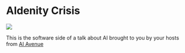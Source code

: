 # AIdenity Crisis

[<img src="https://img.youtube.com/vi/nKgCVE-1tPg/0.jpg">](https://youtu.be/nKgCVE-1tPg "AIdentity Crisis - CascadiaJS")

This is the software side of a talk about AI brought to you by your hosts from [AI Avenue](https://aiavenue.show)